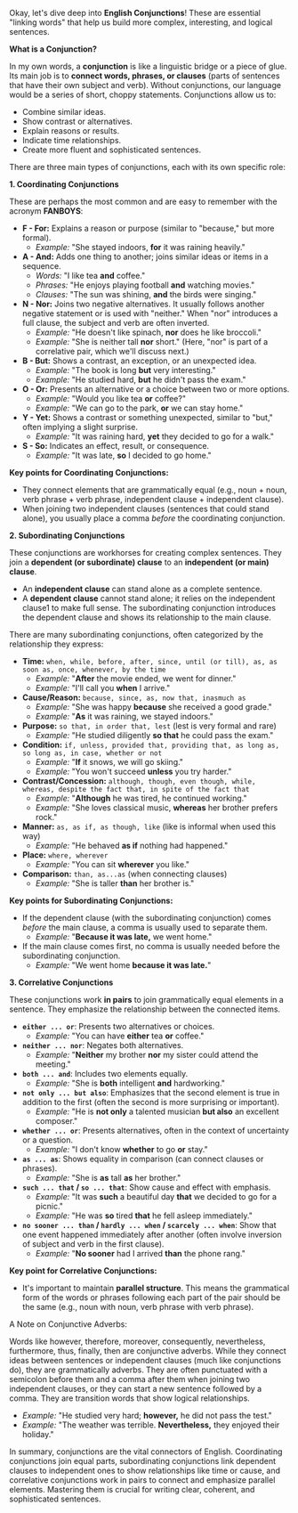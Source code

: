 Okay, let's dive deep into **English Conjunctions**! These are essential "linking words" that help us build more complex, interesting, and logical sentences.

**What is a Conjunction?**

In my own words, a **conjunction** is like a linguistic bridge or a piece of glue. Its main job is to **connect words, phrases, or clauses** (parts of sentences that have their own subject and verb). Without conjunctions, our language would be a series of short, choppy statements. Conjunctions allow us to:

- Combine similar ideas.
- Show contrast or alternatives.
- Explain reasons or results.
- Indicate time relationships.
- Create more fluent and sophisticated sentences.

There are three main types of conjunctions, each with its own specific role:

**1. Coordinating Conjunctions**

These are perhaps the most common and are easy to remember with the acronym **FANBOYS**:

- **F - For:** Explains a reason or purpose (similar to "because," but more formal).
    - _Example:_ "She stayed indoors, **for** it was raining heavily."
- **A - And:** Adds one thing to another; joins similar ideas or items in a sequence.
    - _Words:_ "I like tea **and** coffee."
    - _Phrases:_ "He enjoys playing football **and** watching movies."
    - _Clauses:_ "The sun was shining, **and** the birds were singing."
- **N - Nor:** Joins two negative alternatives. It usually follows another negative statement or is used with "neither." When "nor" introduces a full clause, the subject and verb are often inverted.
    - _Example:_ "He doesn't like spinach, **nor** does he like broccoli."
    - _Example:_ "She is neither tall **nor** short." (Here, "nor" is part of a correlative pair, which we'll discuss next.)
- **B - But:** Shows a contrast, an exception, or an unexpected idea.
    - _Example:_ "The book is long **but** very interesting."
    - _Example:_ "He studied hard, **but** he didn't pass the exam."
- **O - Or:** Presents an alternative or a choice between two or more options.
    - _Example:_ "Would you like tea **or** coffee?"
    - _Example:_ "We can go to the park, **or** we can stay home."
- **Y - Yet:** Shows a contrast or something unexpected, similar to "but," often implying a slight surprise.
    - _Example:_ "It was raining hard, **yet** they decided to go for a walk."
- **S - So:** Indicates an effect, result, or consequence.
    - _Example:_ "It was late, **so** I decided to go home."

**Key points for Coordinating Conjunctions:**

- They connect elements that are grammatically equal (e.g., noun + noun, verb phrase + verb phrase, independent clause + independent clause).
- When joining two independent clauses (sentences that could stand alone), you usually place a comma _before_ the coordinating conjunction.

**2. Subordinating Conjunctions**

These conjunctions are workhorses for creating complex sentences. They join a **dependent (or subordinate) clause** to an **independent (or main) clause**.

- An **independent clause** can stand alone as a complete sentence.
- A **dependent clause** cannot stand alone; it relies on the independent clause1 to make full sense. The subordinating conjunction introduces the dependent clause and shows its relationship to the main clause.

There are many subordinating conjunctions, often categorized by the relationship they express:

- **Time:** `when, while, before, after, since, until (or till), as, as soon as, once, whenever, by the time`
    - _Example:_ "**After** the movie ended, we went for dinner."
    - _Example:_ "I'll call you **when** I arrive."
- **Cause/Reason:** `because, since, as, now that, inasmuch as`
    - _Example:_ "She was happy **because** she received a good grade."
    - _Example:_ "**As** it was raining, we stayed indoors."
- **Purpose:** `so that, in order that, lest` (lest is very formal and rare)
    - _Example:_ "He studied diligently **so that** he could pass the exam."
- **Condition:** `if, unless, provided that, providing that, as long as, so long as, in case, whether or not`
    - _Example:_ "**If** it snows, we will go skiing."
    - _Example:_ "You won't succeed **unless** you try harder."
- **Contrast/Concession:** `although, though, even though, while, whereas, despite the fact that, in spite of the fact that`
    - _Example:_ "**Although** he was tired, he continued working."
    - _Example:_ "She loves classical music, **whereas** her brother prefers rock."
- **Manner:** `as, as if, as though, like` (like is informal when used this way)
    - _Example:_ "He behaved **as if** nothing had happened."
- **Place:** `where, wherever`
    - _Example:_ "You can sit **wherever** you like."
- **Comparison:** `than, as...as` (when connecting clauses)
    - _Example:_ "She is taller **than** her brother is."

**Key points for Subordinating Conjunctions:**

- If the dependent clause (with the subordinating conjunction) comes _before_ the main clause, a comma is usually used to separate them.
    - _Example:_ "**Because it was late,** we went home."
- If the main clause comes first, no comma is usually needed before the subordinating conjunction.
    - _Example:_ "We went home **because it was late.**"

**3. Correlative Conjunctions**

These conjunctions work **in pairs** to join grammatically equal elements in a sentence. They emphasize the relationship between the connected items.

- **`either ... or`**: Presents two alternatives or choices.
    - _Example:_ "You can have **either** tea **or** coffee."
- **`neither ... nor`**: Negates both alternatives.
    - _Example:_ "**Neither** my brother **nor** my sister could attend the meeting."
- **`both ... and`**: Includes two elements equally.
    - _Example:_ "She is **both** intelligent **and** hardworking."
- **`not only ... but also`**: Emphasizes that the second element is true in addition to the first (often the second is more surprising or important).
    - _Example:_ "He is **not only** a talented musician **but also** an excellent composer."
- **`whether ... or`**: Presents alternatives, often in the context of uncertainty or a question.
    - _Example:_ "I don't know **whether** to go **or** stay."
- **`as ... as`**: Shows equality in comparison (can connect clauses or phrases).
    - _Example:_ "She is **as** tall **as** her brother."
- **`such ... that` / `so ... that`**: Show cause and effect with emphasis.
    - _Example:_ "It was **such** a beautiful day **that** we decided to go for a picnic."
    - _Example:_ "He was **so** tired **that** he fell asleep immediately."
- **`no sooner ... than` / `hardly ... when` / `scarcely ... when`**: Show that one event happened immediately after another (often involve inversion of subject and verb in the first clause).
    - _Example:_ "**No sooner** had I arrived **than** the phone rang."

**Key point for Correlative Conjunctions:**

- It's important to maintain **parallel structure**. This means the grammatical form of the words or phrases following each part of the pair should be the same (e.g., noun with noun, verb phrase with verb phrase).

A Note on Conjunctive Adverbs:

Words like however, therefore, moreover, consequently, nevertheless, furthermore, thus, finally, then are conjunctive adverbs. While they connect ideas between sentences or independent clauses (much like conjunctions do), they are grammatically adverbs. They are often punctuated with a semicolon before them and a comma after them when joining two independent clauses, or they can start a new sentence followed by a comma. They are transition words that show logical relationships.

- _Example:_ "He studied very hard; **however,** he did not pass the test."
- _Example:_ "The weather was terrible. **Nevertheless,** they enjoyed their holiday."

In summary, conjunctions are the vital connectors of English. Coordinating conjunctions join equal parts, subordinating conjunctions link dependent clauses to independent ones to show relationships like time or cause, and correlative conjunctions work in pairs to connect and emphasize parallel elements. Mastering them is crucial for writing clear, coherent, and sophisticated sentences.